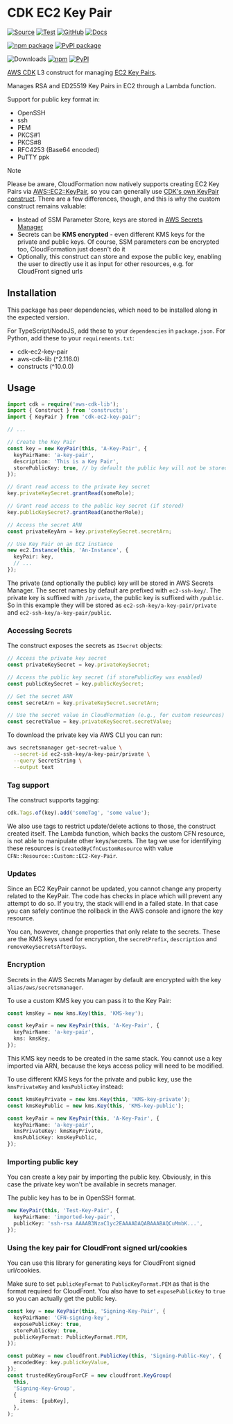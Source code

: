 # CDK EC2 Key Pair

[![Source](https://img.shields.io/badge/Source-GitHub-blue?logo=github)][source]
[![Test](https://github.com/udondan/cdk-ec2-key-pair/workflows/Test/badge.svg)](https://github.com/udondan/cdk-ec2-key-pair/actions?query=workflow%3ATest)
[![GitHub](https://img.shields.io/github/license/udondan/cdk-ec2-key-pair)][license]
[![Docs](https://img.shields.io/badge/Construct%20Hub-cdk--ec2--key--pair-orange)][docs]

[![npm package](https://img.shields.io/npm/v/cdk-ec2-key-pair?color=brightgreen)][npm]
[![PyPI package](https://img.shields.io/pypi/v/cdk-ec2-key-pair?color=brightgreen)][PyPI]

![Downloads](https://img.shields.io/badge/-DOWNLOADS:-brightgreen?color=gray)
[![npm](https://img.shields.io/npm/dt/cdk-ec2-key-pair?label=npm&color=blueviolet)][npm]
[![PyPI](https://img.shields.io/pypi/dm/cdk-ec2-key-pair?label=pypi&color=blueviolet)][PyPI]

[AWS CDK] L3 construct for managing [EC2 Key Pairs].

Manages RSA and ED25519 Key Pairs in EC2 through a Lambda function.

Support for public key format in:

- OpenSSH
- ssh
- PEM
- PKCS#1
- PKCS#8
- RFC4253 (Base64 encoded)
- PuTTY ppk

> [!NOTE]
> Please be aware, CloudFormation now natively supports creating EC2 Key Pairs via [AWS::EC2::KeyPair](https://docs.aws.amazon.com/AWSCloudFormation/latest/UserGuide/aws-resource-ec2-keypair.html), so you can generally use [CDK's own KeyPair construct](https://docs.aws.amazon.com/cdk/api/v2/docs/aws-cdk-lib.aws_ec2.KeyPair.html). There are a few differences, though, and this is why the custom construct remains valuable:
>
> - Instead of SSM Parameter Store, keys are stored in [AWS Secrets Manager]
> - Secrets can be **KMS encrypted** - even different KMS keys for the private and public keys. Of course, SSM parameters _can_ be encrypted too, CloudFormation just doesn't do it
> - Optionally, this construct can store and expose the public key, enabling the user to directly use it as input for other resources, e.g. for CloudFront signed urls

## Installation

This package has peer dependencies, which need to be installed along in the expected version.

For TypeScript/NodeJS, add these to your `dependencies` in `package.json`. For Python, add these to your `requirements.txt`:

- cdk-ec2-key-pair
- aws-cdk-lib (^2.116.0)
- constructs (^10.0.0)

## Usage

```typescript
import cdk = require('aws-cdk-lib');
import { Construct } from 'constructs';
import { KeyPair } from 'cdk-ec2-key-pair';

// ...

// Create the Key Pair
const key = new KeyPair(this, 'A-Key-Pair', {
  keyPairName: 'a-key-pair',
  description: 'This is a Key Pair',
  storePublicKey: true, // by default the public key will not be stored in Secrets Manager
});

// Grant read access to the private key secret
key.privateKeySecret.grantRead(someRole);

// Grant read access to the public key secret (if stored)
key.publicKeySecret?.grantRead(anotherRole);

// Access the secret ARN
const privateKeyArn = key.privateKeySecret.secretArn;

// Use Key Pair on an EC2 instance
new ec2.Instance(this, 'An-Instance', {
  keyPair: key,
  // ...
});
```

The private (and optionally the public) key will be stored in AWS Secrets Manager. The secret names by default are prefixed with `ec2-ssh-key/`. The private key is suffixed with `/private`, the public key is suffixed with `/public`. So in this example they will be stored as `ec2-ssh-key/a-key-pair/private` and `ec2-ssh-key/a-key-pair/public`.

### Accessing Secrets

The construct exposes the secrets as `ISecret` objects:

```typescript
// Access the private key secret
const privateKeySecret = key.privateKeySecret;

// Access the public key secret (if storePublicKey was enabled)
const publicKeySecret = key.publicKeySecret;

// Get the secret ARN
const secretArn = key.privateKeySecret.secretArn;

// Use the secret value in CloudFormation (e.g., for custom resources)
const secretValue = key.privateKeySecret.secretValue;
```

To download the private key via AWS CLI you can run:

```bash
aws secretsmanager get-secret-value \
  --secret-id ec2-ssh-key/a-key-pair/private \
  --query SecretString \
  --output text
```

### Tag support

The construct supports tagging:

```typescript
cdk.Tags.of(key).add('someTag', 'some value');
```

We also use tags to restrict update/delete actions to those, the construct created itself. The Lambda function, which backs the custom CFN resource, is not able to manipulate other keys/secrets. The tag we use for identifying these resources is `CreatedByCfnCustomResource` with value `CFN::Resource::Custom::EC2-Key-Pair`.

### Updates

Since an EC2 KeyPair cannot be updated, you cannot change any property related to the KeyPair. The code has checks in place which will prevent any attempt to do so. If you try, the stack will end in a failed state. In that case you can safely continue the rollback in the AWS console and ignore the key resource.

You can, however, change properties that only relate to the secrets. These are the KMS keys used for encryption, the `secretPrefix`, `description` and `removeKeySecretsAfterDays`.

### Encryption

Secrets in the AWS Secrets Manager by default are encrypted with the key `alias/aws/secretsmanager`.

To use a custom KMS key you can pass it to the Key Pair:

```typescript
const kmsKey = new kms.Key(this, 'KMS-key');

const keyPair = new KeyPair(this, 'A-Key-Pair', {
  keyPairName: 'a-key-pair',
  kms: kmsKey,
});
```

This KMS key needs to be created in the same stack. You cannot use a key imported via ARN, because the keys access policy will need to be modified.

To use different KMS keys for the private and public key, use the `kmsPrivateKey` and `kmsPublicKey` instead:

```typescript
const kmsKeyPrivate = new kms.Key(this, 'KMS-key-private');
const kmsKeyPublic = new kms.Key(this, 'KMS-key-public');

const keyPair = new KeyPair(this, 'A-Key-Pair', {
  keyPairName: 'a-key-pair',
  kmsPrivateKey: kmsKeyPrivate,
  kmsPublicKey: kmsKeyPublic,
});
```

### Importing public key

You can create a key pair by importing the public key. Obviously, in this case the private key won't be available in secrets manager.

The public key has to be in OpenSSH format.

```typescript
new KeyPair(this, 'Test-Key-Pair', {
  keyPairName: 'imported-key-pair',
  publicKey: 'ssh-rsa AAAAB3NzaC1yc2EAAAADAQABAAABAQCuMmbK...',
});
```

### Using the key pair for CloudFront signed url/cookies

You can use this library for generating keys for CloudFront signed url/cookies.

Make sure to set `publicKeyFormat` to `PublicKeyFormat.PEM` as that is the format required for CloudFront.
You also have to set `exposePublicKey` to `true` so you can actually get the public key.

```typescript
const key = new KeyPair(this, 'Signing-Key-Pair', {
  keyPairName: 'CFN-signing-key',
  exposePublicKey: true,
  storePublicKey: true,
  publicKeyFormat: PublicKeyFormat.PEM,
});

const pubKey = new cloudfront.PublicKey(this, 'Signing-Public-Key', {
  encodedKey: key.publicKeyValue,
});
const trustedKeyGroupForCF = new cloudfront.KeyGroup(
  this,
  'Signing-Key-Group',
  {
    items: [pubKey],
  },
);
```

[AWS CDK]: https://aws.amazon.com/cdk/
[EC2 Key Pairs]: https://docs.aws.amazon.com/AWSEC2/latest/UserGuide/ec2-key-pairs.html
[AWS Secrets Manager]: https://aws.amazon.com/secrets-manager/
[npm]: https://www.npmjs.com/package/cdk-ec2-key-pair
[PyPI]: https://pypi.org/project/cdk-ec2-key-pair/
[docs]: https://constructs.dev/packages/cdk-ec2-key-pair
[source]: https://github.com/udondan/cdk-ec2-key-pair
[license]: https://github.com/udondan/cdk-ec2-key-pair/blob/main/LICENSE
